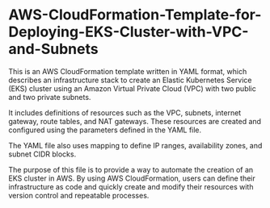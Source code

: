 # AWS-CloudFormation-Template-for-Deploying-EKS-Cluster-with-VPC-and-Subnets

This is an AWS CloudFormation template written in YAML format, which describes an infrastructure stack to create an Elastic Kubernetes Service (EKS) cluster using an Amazon Virtual Private Cloud (VPC) with two public and two private subnets.

It includes definitions of resources such as the VPC, subnets, internet gateway, route tables, and NAT gateways. These resources are created and configured using the parameters defined in the YAML file.

The YAML file also uses mapping to define IP ranges, availability zones, and subnet CIDR blocks.

The purpose of this file is to provide a way to automate the creation of an EKS cluster in AWS. By using AWS CloudFormation, users can define their infrastructure as code and quickly create and modify their resources with version control and repeatable processes.

